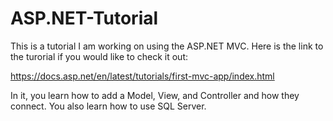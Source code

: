 # ASP.NET-Tutorial

This is a tutorial I am working on using the ASP.NET MVC. Here is the link to the turorial if you would like to check it out:

https://docs.asp.net/en/latest/tutorials/first-mvc-app/index.html

In it, you learn how to add a Model, View, and Controller and how they connect. You also learn how to use SQL Server.
